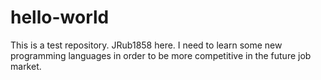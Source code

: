 # hello-world
This is a test repository.
JRub1858 here. I need to learn some new programming languages in order to be more competitive in
the future job market.

